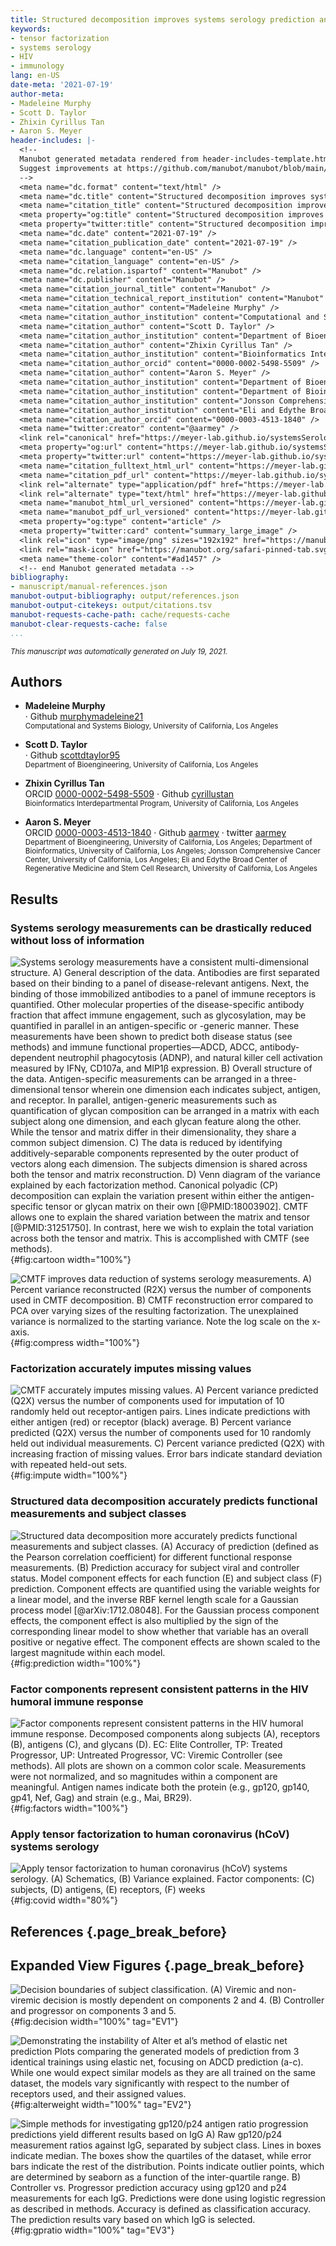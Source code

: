 ```yaml
---
title: Structured decomposition improves systems serology prediction and interpretation
keywords:
- tensor factorization
- systems serology
- HIV
- immunology
lang: en-US
date-meta: '2021-07-19'
author-meta:
- Madeleine Murphy
- Scott D. Taylor
- Zhixin Cyrillus Tan
- Aaron S. Meyer
header-includes: |-
  <!--
  Manubot generated metadata rendered from header-includes-template.html.
  Suggest improvements at https://github.com/manubot/manubot/blob/main/manubot/process/header-includes-template.html
  -->
  <meta name="dc.format" content="text/html" />
  <meta name="dc.title" content="Structured decomposition improves systems serology prediction and interpretation" />
  <meta name="citation_title" content="Structured decomposition improves systems serology prediction and interpretation" />
  <meta property="og:title" content="Structured decomposition improves systems serology prediction and interpretation" />
  <meta property="twitter:title" content="Structured decomposition improves systems serology prediction and interpretation" />
  <meta name="dc.date" content="2021-07-19" />
  <meta name="citation_publication_date" content="2021-07-19" />
  <meta name="dc.language" content="en-US" />
  <meta name="citation_language" content="en-US" />
  <meta name="dc.relation.ispartof" content="Manubot" />
  <meta name="dc.publisher" content="Manubot" />
  <meta name="citation_journal_title" content="Manubot" />
  <meta name="citation_technical_report_institution" content="Manubot" />
  <meta name="citation_author" content="Madeleine Murphy" />
  <meta name="citation_author_institution" content="Computational and Systems Biology, University of California, Los Angeles" />
  <meta name="citation_author" content="Scott D. Taylor" />
  <meta name="citation_author_institution" content="Department of Bioengineering, University of California, Los Angeles" />
  <meta name="citation_author" content="Zhixin Cyrillus Tan" />
  <meta name="citation_author_institution" content="Bioinformatics Interdepartmental Program, University of California, Los Angeles" />
  <meta name="citation_author_orcid" content="0000-0002-5498-5509" />
  <meta name="citation_author" content="Aaron S. Meyer" />
  <meta name="citation_author_institution" content="Department of Bioengineering, University of California, Los Angeles" />
  <meta name="citation_author_institution" content="Department of Bioinformatics, University of California, Los Angeles" />
  <meta name="citation_author_institution" content="Jonsson Comprehensive Cancer Center, University of California, Los Angeles" />
  <meta name="citation_author_institution" content="Eli and Edythe Broad Center of Regenerative Medicine and Stem Cell Research, University of California, Los Angeles" />
  <meta name="citation_author_orcid" content="0000-0003-4513-1840" />
  <meta name="twitter:creator" content="@aarmey" />
  <link rel="canonical" href="https://meyer-lab.github.io/systemsSerology/" />
  <meta property="og:url" content="https://meyer-lab.github.io/systemsSerology/" />
  <meta property="twitter:url" content="https://meyer-lab.github.io/systemsSerology/" />
  <meta name="citation_fulltext_html_url" content="https://meyer-lab.github.io/systemsSerology/" />
  <meta name="citation_pdf_url" content="https://meyer-lab.github.io/systemsSerology/manuscript.pdf" />
  <link rel="alternate" type="application/pdf" href="https://meyer-lab.github.io/systemsSerology/manuscript.pdf" />
  <link rel="alternate" type="text/html" href="https://meyer-lab.github.io/systemsSerology/v/d265e381ece1541629ea1f08d165568dc782fa07/" />
  <meta name="manubot_html_url_versioned" content="https://meyer-lab.github.io/systemsSerology/v/d265e381ece1541629ea1f08d165568dc782fa07/" />
  <meta name="manubot_pdf_url_versioned" content="https://meyer-lab.github.io/systemsSerology/v/d265e381ece1541629ea1f08d165568dc782fa07/manuscript.pdf" />
  <meta property="og:type" content="article" />
  <meta property="twitter:card" content="summary_large_image" />
  <link rel="icon" type="image/png" sizes="192x192" href="https://manubot.org/favicon-192x192.png" />
  <link rel="mask-icon" href="https://manubot.org/safari-pinned-tab.svg" color="#ad1457" />
  <meta name="theme-color" content="#ad1457" />
  <!-- end Manubot generated metadata -->
bibliography:
- manuscript/manual-references.json
manubot-output-bibliography: output/references.json
manubot-output-citekeys: output/citations.tsv
manubot-requests-cache-path: cache/requests-cache
manubot-clear-requests-cache: false
...
```




<small><em>
This manuscript
was automatically generated on July 19, 2021.
</em></small>

## Authors


+ **Madeleine Murphy**<br>
    · Github
    [murphymadeleine21](https://github.com/murphymadeleine21)<br>
  <small>
     Computational and Systems Biology, University of California, Los Angeles
  </small>

+ **Scott D. Taylor**<br>
    · Github
    [scottdtaylor95](https://github.com/scottdtaylor95)<br>
  <small>
     Department of Bioengineering, University of California, Los Angeles
  </small>

+ **Zhixin Cyrillus Tan**<br>
    ORCID 
    [0000-0002-5498-5509](https://orcid.org/0000-0002-5498-5509)
    · Github
    [cyrillustan](https://github.com/cyrillustan)<br>
  <small>
     Bioinformatics Interdepartmental Program, University of California, Los Angeles
  </small>

+ **Aaron S. Meyer**<br>
    ORCID 
    [0000-0003-4513-1840](https://orcid.org/0000-0003-4513-1840)
    · Github
    [aarmey](https://github.com/aarmey)
    · twitter
    [aarmey](https://twitter.com/aarmey)<br>
  <small>
     Department of Bioengineering, University of California, Los Angeles; Department of Bioinformatics, University of California, Los Angeles; Jonsson Comprehensive Cancer Center, University of California, Los Angeles; Eli and Edythe Broad Center of Regenerative Medicine and Stem Cell Research, University of California, Los Angeles
  </small>



## Results

### Systems serology measurements can be drastically reduced without loss of information

![**Systems serology measurements have a consistent multi-dimensional structure.** A) General description of the data. Antibodies are first separated based on their binding to a panel of disease-relevant antigens. Next, the binding of those immobilized antibodies to a panel of immune receptors is quantified. Other molecular properties of the disease-specific antibody fraction that affect immune engagement, such as glycosylation, may be quantified in parallel in an antigen-specific or -generic manner. These measurements have been shown to predict both disease status (see methods) and immune functional properties—ADCD, ADCC, antibody-dependent neutrophil phagocytosis (ADNP), and natural killer cell activation measured by IFNγ, CD107a, and MIP1β expression. B) Overall structure of the data. Antigen-specific measurements can be arranged in a three-dimensional tensor wherein one dimension each indicates subject, antigen, and receptor. In parallel, antigen-generic measurements such as quantification of glycan composition can be arranged in a matrix with each subject along one dimension, and each glycan feature along the other. While the tensor and matrix differ in their dimensionality, they share a common subject dimension. C) The data is reduced by identifying additively-separable components represented by the outer product of vectors along each dimension. The subjects dimension is shared across both the tensor and matrix reconstruction. D) Venn diagram of the variance explained by each factorization method. Canonical polyadic (CP) decomposition can explain the variation present within either the antigen-specific tensor or glycan matrix on their own [@PMID:18003902]. CMTF allows one to explain the shared variation between the matrix and tensor [@PMID:31251750]. In contrast, here we wish to explain the total variation across both the tensor and matrix. This is accomplished with CMTF (see methods).](images/schematic.svg "Figure 1"){#fig:cartoon width="100%"}


![**CMTF improves data reduction of systems serology measurements.** A) Percent variance reconstructed (R2X) versus the number of components used in CMTF decomposition. B) CMTF reconstruction error compared to PCA over varying sizes of the resulting factorization. The unexplained variance is normalized to the starting variance. Note the log scale on the x-axis.](figure2.svg "Figure 2"){#fig:compress width="100%"}

### Factorization accurately imputes missing values

![**CMTF accurately imputes missing values.** A) Percent variance predicted (Q2X) versus the number of components used for imputation of 10 randomly held out receptor-antigen pairs. Lines indicate predictions with either antigen (red) or receptor (black) average. B) Percent variance predicted (Q2X) versus the number of components used for 10 randomly held out individual measurements. C) Percent variance predicted (Q2X) with increasing fraction of missing values. Error bars indicate standard deviation with repeated held-out sets.](figure3.svg "Figure 3"){#fig:impute width="100%"}

### Structured data decomposition accurately predicts functional measurements and subject classes

![**Structured data decomposition more accurately predicts functional measurements and subject classes.** (A) Accuracy of prediction (defined as the Pearson correlation coefficient) for different functional response measurements. (B) Prediction accuracy for subject viral and controller status. Model component effects for each function (E) and subject class (F) prediction. Component effects are quantified using the variable weights for a linear model, and the inverse RBF kernel length scale for a Gaussian process model [@arXiv:1712.08048]. For the Gaussian process component effects, the component effect is also multiplied by the sign of the corresponding linear model to show whether that variable has an overall positive or negative effect. The component effects are shown scaled to the largest magnitude within each model.](figure4.svg "Figure 4"){#fig:prediction width="100%"}

### Factor components represent consistent patterns in the HIV humoral immune response

![**Factor components represent consistent patterns in the HIV humoral immune response.** Decomposed components along subjects (A), receptors (B), antigens (C), and glycans (D). EC: Elite Controller, TP: Treated Progressor, UP: Untreated Progressor, VC: Viremic Controller (see methods). All plots are shown on a common color scale. Measurements were not normalized, and so magnitudes within a component are meaningful. Antigen names indicate both the protein (e.g., gp120, gp140, gp41, Nef, Gag) and strain (e.g., Mai, BR29).](figure5.svg "Figure 5"){#fig:factors width="100%"}

### Apply tensor factorization to human coronavirus (hCoV) systems serology 

![**Apply tensor factorization to human coronavirus (hCoV) systems serology.** (A) Schematics, (B) Variance explained. Factor components: (C) subjects, (D) antigens, (E) receptors, (F) weeks](figure6.svg "Figure 6"){#fig:covid width="80%"}


## References {.page_break_before}

<!-- Explicitly insert bibliography here -->

<div id="refs"></div>



## Expanded View Figures {.page_break_before}

![**Decision boundaries of subject classification.** (A) Viremic and non-viremic decision is mostly dependent on components 2 and 4. (B) Controller and progressor on components 3 and 5.](figureEV1.svg "Figure EV1"){#fig:decision width="100%" tag="EV1"}

![**Demonstrating the instability of Alter et al’s method of elastic net prediction** Plots comparing the generated models of prediction from 3 identical trainings using elastic net, focusing on ADCD prediction (a-c). While one would expect similar models as they are all trained on the same dataset, the models vary significantly with respect to the number of receptors used, and their assigned values.](figureEV2.svg "Figure EV2"){#fig:alterweight width="100%" tag="EV2"}

![**Simple methods for investigating gp120/p24 antigen ratio progression predictions yield different results based on IgG** A) Raw gp120/p24 measurement ratios against IgG, separated by subject class. Lines in boxes indicate median. The boxes show the quartiles of the dataset, while error bars indicate the rest of the distribution. Points indicate outlier points, which are determined by seaborn as a function of the inter-quartile range. B) Controller vs. Progressor prediction accuracy using gp120 and p24 measurements for each IgG. Predictions were done using logistic regression as described in methods. Accuracy is defined as classification accuracy. The prediction results vary based on which IgG is selected.](figureEV3.svg "Figure EV3"){#fig:gpratio width="100%" tag="EV3"}
